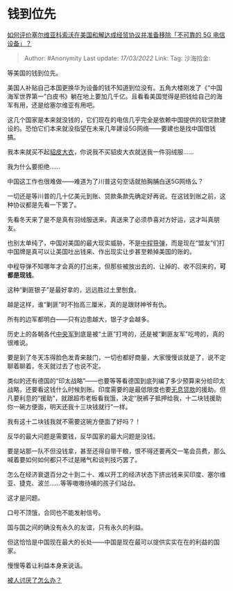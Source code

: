 # 钱到位先
[如何评价塞尔维亚科索沃在美国和解达成经贸协议并准备移除「不可靠的 5G 电信设备」？](https://www.zhihu.com/question/419493058/answer/1456989754)

> Author: #Anonymity
> Last update: *17/03/2022*
> Link:
> Tag:
> 沙海拾金:

等美国的钱到位先。

美国人补贴自己本国更换华为设备的钱不知道到位没有。五角大楼刚发了《“中国海军世界第一”白皮书》躺在地上要加几千亿。且看看美国觉得是把钱给自己的海军有用，还是给塞尔维亚有用吧。

这几个国家是本来就没钱的，它们现在的电信几乎完全是依赖中国提供的软贷款建设的。恐怕它们本来就没指望在未来几年建设5G网络——要建也是找中国借钱搞。

我本来就买不起[貂皮大衣](https://www.zhihu.com/search?q=%E8%B2%82%E7%9A%AE%E5%A4%A7%E8%A1%A3&search_source=Entity&hybrid_search_source=Entity&hybrid_search_extra=%7B%22sourceType%22%3A%22answer%22%2C%22sourceId%22%3A1456989754%7D)，你说我不买貂皮大衣就送我一件羽绒服……

我为什么要拒绝……

中国这工作也很难做——难道为了川普这句空话就拍胸脯白送5G网络么？

一切还是等川普的几十亿美元到账、贷款条款先确定好再说。在这钱到账之前，这种协议都是先看一下罢了。

先看冬天来了是不是真有羽绒服送来，真送来了必须恭喜对方好运，这才叫真朋友。

也别太单纯了，中国对美国的最大现实威胁，不是[中程导弹](https://www.zhihu.com/search?q=%E4%B8%AD%E7%A8%8B%E5%AF%BC%E5%BC%B9&search_source=Entity&hybrid_search_source=Entity&hybrid_search_extra=%7B%22sourceType%22%3A%22answer%22%2C%22sourceId%22%3A1456989754%7D)，而是现在“盟友”们打中国牌是真可以让美国吐出钱来、作出现实让步甚至赖掉美国的账的。

中程导弹不知哪年才会真的打出来，但那些被放出去的、让掉的、收不回来的，**可都是现钱**。

这种“剿匪银子”是最好拿的，远远胜过土里刨食。

越是这样，谁“剿匪”时不抬高三厘米，真的是跟财神爷有仇。

所有的边军都明白——只有边患越大，银子才会越多。

历史上的各朝各代[中央军](https://www.zhihu.com/search?q=%E4%B8%AD%E5%A4%AE%E5%86%9B&search_source=Entity&hybrid_search_source=Entity&hybrid_search_extra=%7B%22sourceType%22%3A%22answer%22%2C%22sourceId%22%3A1456989754%7D)到底是被“土匪”打垮的，还是被“剿匪友军”吃垮的，真的很难说。

要是到了冬天冻得脸色发青来敲门，一切也都好商量，大家慢慢谈就是了，说不定聊着聊着，冬天就过去了也说不定。

类似的还有德国的“印太战略”——也要等等看德国到底列编了多少预算来分给印太战略，还要看这钱什么时候到账。印度需要的是最低限度也要[无息贷款](https://www.zhihu.com/search?q=%E6%97%A0%E6%81%AF%E8%B4%B7%E6%AC%BE&search_source=Entity&hybrid_search_source=Entity&hybrid_search_extra=%7B%22sourceType%22%3A%22answer%22%2C%22sourceId%22%3A1456989754%7D)的援助。但凡要利息的“援助”，就跟超市老板看我饿，决定“脱裤子抵押给我，十二块钱援助你一碗方便面，明天还我十三块钱就行”一样。

我有这十二块钱我就不需要这碗方便面了好吗？！

反华的最大问题是需要钱，反华国家的最大问题是没钱。

要是站那一队不但没钱拿，甚至还得自带干粮，恨不得还要再交一笔会员费，那么喊着要如何如何都只不过是赌气和谈判技巧罢了。

怎么在经济衰退百分之十到二十、难以开工的经济状态下挤出钱来买印度、塞尔维亚、捷克、波兰……等等嗷嗷待哺的孩子们站台。

这才是问题。

口号不顶饿，合同也不能发射信号。

国与国之间的确没有永久的友谊，只有永久的利益。

但这恰恰是中国现在最大的长处——中国是现在最可以提供实实在在的利益的国家。

慢慢等着让利益本身来说话。

[被人讨厌了怎么办？](https://www.zhihu.com/question/27870401/answer/1455622847)

